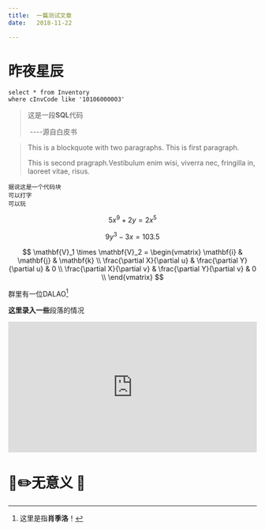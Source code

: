```yaml
---
title:	一篇测试文章
date:	2018-11-22

---
```


# 昨夜星辰

```mssql
select * from Inventory
where cInvCode like '10106000003'
```

> 这是一段**SQL**代码
>
>    
>
> ​						----源自白皮书

> This is a blockquote with two paragraphs. This is first paragraph.
>
> This is second pragraph.Vestibulum enim wisi, viverra nec, fringilla in, laoreet vitae, risus.

```
据说这是一个代码块
可以打字
可以玩
```

$$
5x^9+2y=2x^5
$$

$$
9y^3-3x=103.5
$$

$$
\mathbf{V}_1 \times \mathbf{V}_2 =  \begin{vmatrix} 
\mathbf{i} & \mathbf{j} & \mathbf{k} \\
\frac{\partial X}{\partial u} &  \frac{\partial Y}{\partial u} & 0 \\
\frac{\partial X}{\partial v} &  \frac{\partial Y}{\partial v} & 0 \\
\end{vmatrix}
$$

群里有一位DALAO[^1]

**这里录入一些**段落的情况

<iframe height='265' scrolling='no' title='Fancy Animated SVG Menu' src='http://codepen.io/jeangontijo/embed/OxVywj/?height=265&theme-id=0&default-tab=css,result&embed-version=2' frameborder='no' allowtransparency='true' allowfullscreen='true' style='width: 100%;'></iframe>



# :baby::pencil2:无意义  :poultry_leg:



[^1]: 这里是指**肖季洛**！
